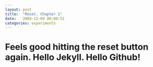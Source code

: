 ```yaml
---
layout: post
title:  "Reset. Chapter 1"
date:   2009-12-09 00:00:51
categories: experiments
---
```

<h1>Feels good hitting the reset button again. Hello Jekyll. Hello Github!</h1>
<p></p>